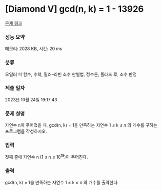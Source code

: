 # [Diamond V] gcd(n, k) = 1 - 13926 

[문제 링크](https://www.acmicpc.net/problem/13926) 

### 성능 요약

메모리: 2028 KB, 시간: 20 ms

### 분류

오일러 피 함수, 수학, 밀러–라빈 소수 판별법, 정수론, 폴라드 로, 소수 판정

### 제출 일자

2023년 10월 24일 19:17:43

### 문제 설명

<p>자연수 n이 주어졌을 때, gcd(n, k) = 1을 만족하는 자연수 1 ≤ k ≤ n 의 개수를 구하는 프로그램을 작성하시오.</p>

### 입력 

 <p>첫째 줄에 자연수 n (1 ≤ n ≤ 10<sup>18</sup>)이 주어진다.</p>

### 출력 

 <p>gcd(n, k) = 1을 만족하는 자연수 1 ≤ k ≤ n 의 개수를 출력한다.</p>

